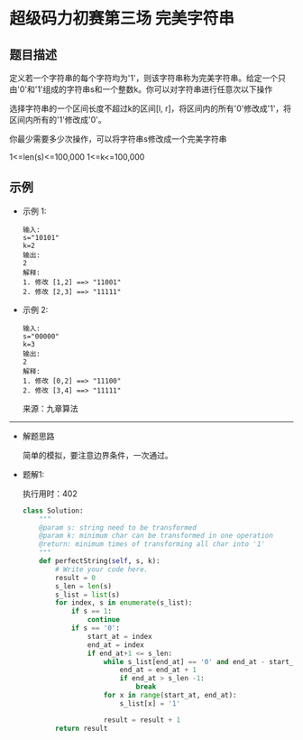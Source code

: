 # 超级码力初赛第三场 完美字符串


## 题目描述

定义若一个字符串的每个字符均为'1'，则该字符串称为完美字符串。给定一个只由'0'和'1'组成的字符串s和一个整数k。你可以对字符串进行任意次以下操作

选择字符串的一个区间长度不超过k的区间[l, r]，将区间内的所有'0'修改成'1'，将区间内所有的'1'修改成'0'。

你最少需要多少次操作，可以将字符串s修改成一个完美字符串

1<=len(s)<=100,000
1<=k<=100,000

## 示例
- 示例 1:
    ```
    输入: 
    s="10101"
    k=2
    输出: 
    2
    解释: 
    1. 修改 [1,2] ==> "11001"
    2. 修改 [2,3] ==> "11111"

    ```
- 示例 2:
    ```
    输入: 
    s="00000"
    k=3
    输出: 
    2
    解释:
    1. 修改 [0,2] ==> "11100"
    2. 修改 [3,4] ==> "11111"

    ```

    来源：九章算法
    

---
- 解题思路
    
    简单的模拟，要注意边界条件，一次通过。

- 题解1:

    执行用时：402

    ```python
    class Solution:
        """
        @param s: string need to be transformed
        @param k: minimum char can be transformed in one operation
        @return: minimum times of transforming all char into '1'
        """
        def perfectString(self, s, k):
            # Write your code here.
            result = 0
            s_len = len(s)
            s_list = list(s)
            for index, s in enumerate(s_list):
                if s == 1:
                    continue
                if s == '0':
                    start_at = index
                    end_at = index
                    if end_at+1 <= s_len:
                        while s_list[end_at] == '0' and end_at - start_at < k:
                            end_at = end_at + 1
                            if end_at > s_len -1:
                                break
                        for x in range(start_at, end_at):
                            s_list[x] = '1'

                        result = result + 1
            return result
    ```

